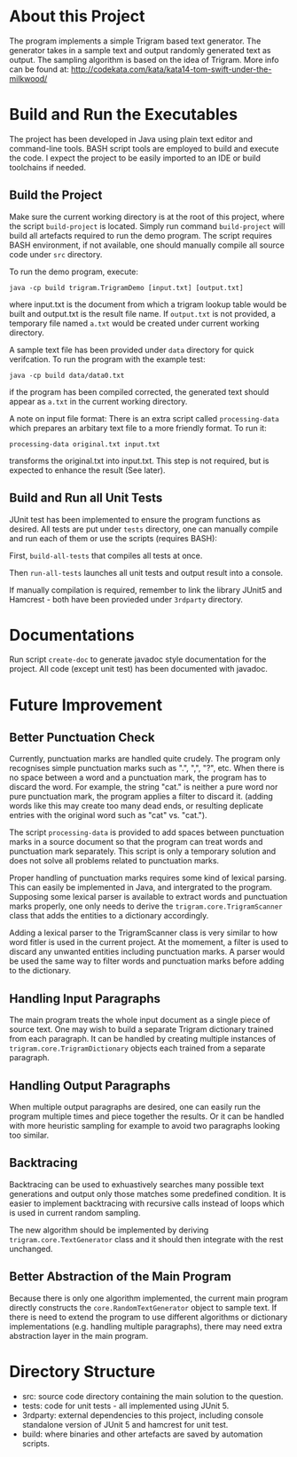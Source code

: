 About this Project
==================

The program implements a simple Trigram based text generator. The generator takes in a sample text and output randomly generated text as output. The sampling algorithm is based on the idea of Trigram. More info can be found at: http://codekata.com/kata/kata14-tom-swift-under-the-milkwood/

Build and Run the Executables
=============================

The project has been developed in Java using plain text editor and command-line tools. BASH script tools are employed to build and execute the code. I expect the project to be easily imported to an IDE or build toolchains if needed.

Build the Project
-----------------
Make sure the current working directory is at the root of this project, where the script `build-project` is located. 
Simply run command `build-project` will build all artefacts required to run the demo program. The script requires BASH environment, if not available, one should manually compile all source code under `src` directory. 

To run the demo program, execute:

`java -cp build trigram.TrigramDemo [input.txt] [output.txt]`

where input.txt is the document from which a trigram lookup table would be built and output.txt is the result file name. If `output.txt` is not provided, a temporary file named `a.txt` would be created under current working directory.

A sample text file has been provided under `data` directory for quick verifcation. To run the program with the example test:

`java -cp build data/data0.txt`

if the program has been compiled corrected, the generated text should appear as `a.txt` in the current working directory.

A note on input file format:
There is an extra script called `processing-data` which prepares an arbitary text file to a more friendly format. To run it:

`processing-data original.txt input.txt`

transforms the original.txt into input.txt. This step is not required, but is expected to enhance the result (See later).

Build and Run all Unit Tests
----------------------------
JUnit test has been implemented to ensure the program functions as desired. All tests are put under `tests` directory, one can manually compile and run each of them or use the scripts (requires BASH):

First, `build-all-tests` that compiles all tests at once.

Then `run-all-tests` launches all unit tests and output result into a console.

If manually compilation is required, remember to link the library JUnit5 and Hamcrest - both have been provieded under `3rdparty` directory.

Documentations
==============

Run script `create-doc` to generate javadoc style documentation for the project. All code (except unit test) has been documented with javadoc. 

Future Improvement
==================

Better Punctuation Check
------------------------
Currently, punctuation marks are handled quite crudely. The program only recognises simple punctuation marks such as ".", ",", "?", etc. When there is no space between a word and a punctuation mark, the program has to discard the word. For example, the string "cat." is neither a pure word nor pure punctuation mark, the program applies a filter to discard it. (adding words like this may create too many dead ends, or resulting deplicate entries with the original word such as "cat" vs. "cat.").

The script `processing-data` is provided to add spaces between punctuation marks in a source document so that the program can treat words and punctuation mark separately. This script is only a temporary solution and does not solve all problems related to punctuation marks.

Proper handling of punctuation marks requires some kind of lexical parsing. This can easily be implemented in Java, and intergrated to the program. Supposing some lexical parser is available to extract words and punctuation marks properly, one only needs to derive the `trigram.core.TrigramScanner` class that adds the entities to a dictionary accordingly.

Adding a lexical parser to the TrigramScanner class is very similar to how word fitler is used in the current project. At the momement, a filter is used to discard any unwanted entities including punctuation marks. A parser would be used the same way to filter words and punctuation marks before adding to the dictionary.

Handling Input Paragraphs
-------------------------
The main program treats the whole input document as a single piece of source text. One may wish to build a separate Trigram dictionary trained from each paragraph. It can be handled by creating multiple instances of `trigram.core.TrigramDictionary` objects each trained from a separate paragraph. 

Handling Output Paragraphs
--------------------------
When multiple output paragraphs are desired, one can easily run the program multiple times and piece together the results. Or it can be handled with more heuristic sampling for example to avoid two paragraphs looking too similar.

Backtracing
-----------
Backtracing can be used to exhuastively searches many possible text generations and output only those matches some predefined condition. It is easier to implement backtracing with recursive calls instead of loops which is used in current random sampling. 

The new algorithm should be implemented by deriving `trigram.core.TextGenerator` class and it should then integrate with the rest unchanged.

Better Abstraction of the Main Program
--------------------------------------

Because there is only one algorithm implemented, the current main program directly constructs the `core.RandomTextGenerator` object to sample text. If there is need to extend the program to use different algorithms or dictionary implementations (e.g. handling multiple paragraphs), there may need extra abstraction layer in the main program.

Directory Structure
===================

* src: source code directory containing the main solution to the question.
* tests: code for unit tests - all implemented using JUnit 5.
* 3rdparty: external dependencies to this project, including console standalone version of JUnit 5 and hamcrest for unit test.
* build: where binaries and other artefacts are saved by automation scripts.
